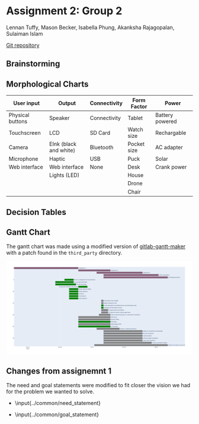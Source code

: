 # Assignment 2: Group 2
Lennan Tuffy, Mason Becker, Isabella Phung, Akanksha Rajagopalan, Sulaiman Islam

[Git repository](https://git.ucsc.edu/itphung/cse123-project)

## Brainstorming

## Morphological Charts

| User input       | Output                 | Connectivity                    | Form Factor | Power           |
| ---------------- | ---------------------- | ------------------------------- | ----------- | --------------- |
| Physical buttons | Speaker                | Connectivity                    | Tablet      | Battery powered |
| Touchscreen      | LCD                    | SD Card                         | Watch size  | Rechargable     |
| Camera           | EInk (black and white) | Bluetooth                       | Pocket size | AC adapter      |
| Microphone       | Haptic                 | USB                             | Puck        | Solar           |
| Web interface    | Web interface          | None                            | Desk        | Crank power     |
|                  | Lights (LED)           |                                 | House       |                 |
|                  |                        |                                 | Drone       |                 |
|                  |                        |                                 | Chair       |                 |

## Decision Tables

## Gantt Chart
The gantt chart was made using a modified version of 
[gitlab-gantt-maker](https://github.com/eub-sweden/gitlab-gantt-maker/tree/main)
with a patch found in the `third_party` directory.

![Generated gantt chart](gantt.png)

## Changes from assignemnt 1
The need and goal statements were modified to fit closer the vision we had for the problem we wanted to solve.

- \input{../common/need_statement}

- \input{../common/goal_statement}

